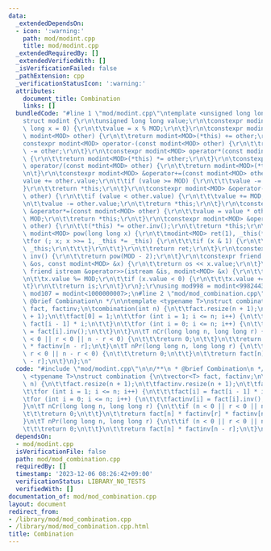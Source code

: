 ```yaml
---
data:
  _extendedDependsOn:
  - icon: ':warning:'
    path: mod/modint.cpp
    title: mod/modint.cpp
  _extendedRequiredBy: []
  _extendedVerifiedWith: []
  _isVerificationFailed: false
  _pathExtension: cpp
  _verificationStatusIcon: ':warning:'
  attributes:
    document_title: Combination
    links: []
  bundledCode: "#line 1 \"mod/modint.cpp\"\ntemplate <unsigned long long MOD>\r\n\
    struct modint {\r\n\tunsigned long long value;\r\n\tconstexpr modint(const long\
    \ long x = 0) {\r\n\t\tvalue = x % MOD;\r\n\t}\r\n\tconstexpr modint<MOD> operator+(const\
    \ modint<MOD> other) {\r\n\t\treturn modint<MOD>(*this) += other;\r\n\t}\r\n\t\
    constexpr modint<MOD> operator-(const modint<MOD> other) {\r\n\t\treturn modint<MOD>(*this)\
    \ -= other;\r\n\t}\r\n\tconstexpr modint<MOD> operator*(const modint<MOD> other)\
    \ {\r\n\t\treturn modint<MOD>(*this) *= other;\r\n\t}\r\n\tconstexpr modint<MOD>\
    \ operator/(const modint<MOD> other) {\r\n\t\treturn modint<MOD>(*this) /= other;\r\
    \n\t}\r\n\tconstexpr modint<MOD> &operator+=(const modint<MOD> other) {\r\n\t\t\
    value += other.value;\r\n\t\tif (value >= MOD) {\r\n\t\t\tvalue -= MOD;\r\n\t\t\
    }\r\n\t\treturn *this;\r\n\t}\r\n\tconstexpr modint<MOD> &operator-=(const modint<MOD>\
    \ other) {\r\n\t\tif (value < other.value) {\r\n\t\t\tvalue += MOD;\r\n\t\t}\r\
    \n\t\tvalue -= other.value;\r\n\t\treturn *this;\r\n\t}\r\n\tconstexpr modint<MOD>\
    \ &operator*=(const modint<MOD> other) {\r\n\t\tvalue = value * other.value %\
    \ MOD;\r\n\t\treturn *this;\r\n\t}\r\n\tconstexpr modint<MOD> &operator/=(modint<MOD>\
    \ other) {\r\n\t\t(*this) *= other.inv();\r\n\t\treturn *this;\r\n\t}\r\n\tconstexpr\
    \ modint<MOD> pow(long long x) {\r\n\t\tmodint<MOD> ret(1), _this(*this);\r\n\t\
    \tfor (; x; x >>= 1, _this *= _this) {\r\n\t\t\tif (x & 1) {\r\n\t\t\t\tret *=\
    \ _this;\r\n\t\t\t}\r\n\t\t}\r\n\t\treturn ret;\r\n\t}\r\n\tconstexpr modint<MOD>\
    \ inv() {\r\n\t\treturn pow(MOD - 2);\r\n\t}\r\n\tconstexpr friend ostream &operator<<(ostream\
    \ &os, const modint<MOD> &x) {\r\n\t\treturn os << x.value;\r\n\t}\r\n\tconstexpr\
    \ friend istream &operator>>(istream &is, modint<MOD> &x) {\r\n\t\tis >> x.value;\r\
    \n\t\tx.value %= MOD;\r\n\t\tif (x.value < 0) {\r\n\t\t\tx.value += MOD;\r\n\t\
    \t}\r\n\t\treturn is;\r\n\t}\r\n};\r\nusing mod998 = modint<998244353>;\r\nusing\
    \ mod107 = modint<1000000007>;\n#line 2 \"mod/mod_combination.cpp\"\n\n/**\n *\
    \ @brief Combination\n */\n\ntemplate <typename T>\nstruct combination {\n\tvector<T>\
    \ fact, factinv;\n\tcombination(int n) {\n\t\tfact.resize(n + 1);\n\t\tfactinv.resize(n\
    \ + 1);\n\t\tfact[0] = 1;\n\t\tfor (int i = 1; i <= n; i++) {\n\t\t\tfact[i] =\
    \ fact[i - 1] * i;\n\t\t}\n\t\tfor (int i = 0; i <= n; i++) {\n\t\t\tfactinv[i]\
    \ = fact[i].inv();\n\t\t}\n\t}\n\tT nCr(long long n, long long r) {\n\t\tif (n\
    \ < 0 || r < 0 || n - r < 0) {\n\t\t\treturn 0;\n\t\t}\n\t\treturn fact[n] * factinv[r]\
    \ * factinv[n - r];\n\t}\n\tT nPr(long long n, long long r) {\n\t\tif (n < 0 ||\
    \ r < 0 || n - r < 0) {\n\t\t\treturn 0;\n\t\t}\n\t\treturn fact[n] * factinv[n\
    \ - r];\n\t}\n};\n"
  code: "#include \"mod/modint.cpp\"\n\n/**\n * @brief Combination\n */\n\ntemplate\
    \ <typename T>\nstruct combination {\n\tvector<T> fact, factinv;\n\tcombination(int\
    \ n) {\n\t\tfact.resize(n + 1);\n\t\tfactinv.resize(n + 1);\n\t\tfact[0] = 1;\n\
    \t\tfor (int i = 1; i <= n; i++) {\n\t\t\tfact[i] = fact[i - 1] * i;\n\t\t}\n\t\
    \tfor (int i = 0; i <= n; i++) {\n\t\t\tfactinv[i] = fact[i].inv();\n\t\t}\n\t\
    }\n\tT nCr(long long n, long long r) {\n\t\tif (n < 0 || r < 0 || n - r < 0) {\n\
    \t\t\treturn 0;\n\t\t}\n\t\treturn fact[n] * factinv[r] * factinv[n - r];\n\t\
    }\n\tT nPr(long long n, long long r) {\n\t\tif (n < 0 || r < 0 || n - r < 0) {\n\
    \t\t\treturn 0;\n\t\t}\n\t\treturn fact[n] * factinv[n - r];\n\t}\n};"
  dependsOn:
  - mod/modint.cpp
  isVerificationFile: false
  path: mod/mod_combination.cpp
  requiredBy: []
  timestamp: '2023-12-06 08:26:42+09:00'
  verificationStatus: LIBRARY_NO_TESTS
  verifiedWith: []
documentation_of: mod/mod_combination.cpp
layout: document
redirect_from:
- /library/mod/mod_combination.cpp
- /library/mod/mod_combination.cpp.html
title: Combination
---
```

